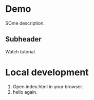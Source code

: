 # Demo 

SOme description.

## Subheader

Watch tutorial.

# Local development
1. Open index.html in your browser.
2. hello again.
